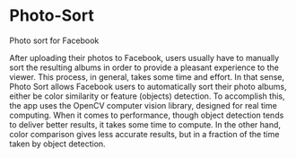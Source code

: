 Photo-Sort
==========

Photo sort for Facebook

After uploading their photos to Facebook, users usually have to manually sort the resulting albums in order to provide a pleasant experience to the viewer. This process, in general, takes some time and effort. In that sense, Photo Sort allows Facebook users to automatically sort their photo albums, either be color similarity or feature (objects) detection. To accomplish this, the app uses the OpenCV computer vision library, designed for real time computing. When it comes to performance, though object detection tends to deliver better results, it takes some time to compute. In the other hand, color comparison gives less accurate results, but in a fraction of the time taken by object detection.
